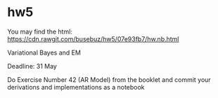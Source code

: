 # hw5

You may find the html:
https://cdn.rawgit.com/busebuz/hw5/07e93fb7/hw.nb.html

Variational Bayes and EM

Deadline: 31 May

Do Exercise Number 42 (AR Model) from the booklet and commit your derivations and implementations as a notebook
